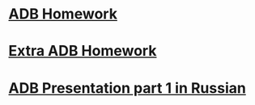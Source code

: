 # [ADB Homework](https://github.com/MariaDash/Mobile_Testing/blob/ADB/ADB_Homework.md)
# [Extra ADB Homework](https://github.com/MariaDash/Mobile_Testing/blob/ADB/extra_hw.md)
# <a href="https://youtu.be/vFdStzk-Nrs">ADB Presentation part 1 in Russian</a>
